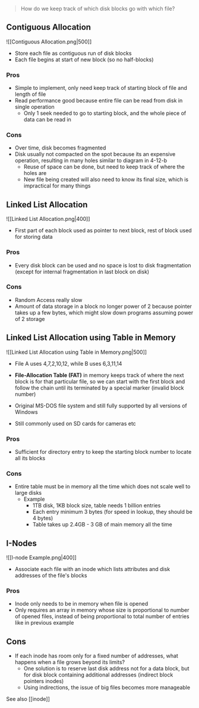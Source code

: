 >How do we keep track of which disk blocks go with which file?

## Contiguous Allocation
![[Contiguous Allocation.png|500]]
- Store each file as contiguous run of disk blocks
- Each file begins at start of new block (so no half-blocks)
### Pros
- Simple to implement, only need keep track of starting block of file and length of file
- Read performance good because entire file can be read from disk in single operation
	- Only 1 seek needed to go to starting block, and the whole piece of data can be read in

### Cons
- Over time, disk becomes fragmented
- Disk usually not compacted on the spot because its an expensive operation, resulting in many holes similar to diagram in 4-12-b
	- Reuse of space can be done, but need to keep track of where the holes are
	- New file being created will also need to know its final size, which is impractical for many things

## Linked List Allocation
![[Linked List Allocation.png|400]]
- First part of each block used as pointer to next block, rest of block used for storing data
### Pros
- Every disk block can be used and no space is lost to disk fragmentation (except for internal fragmentation in last block on disk)
### Cons
- Random Access really slow
- Amount of data storage in a block no longer power of 2 because pointer takes up a few bytes, which might slow down programs assuming power of 2 storage

## Linked List Allocation using Table in Memory
![[Linked List Allocation using Table in Memory.png|500]]
- File A uses 4,7,2,10,12, while B uses 6,3,11,14
- **File-Allocation Table (FAT)** in memory keeps track of where the next block is for that particular file, so we can start with the first block and follow the chain until its terminated by a special marker (invalid block number)

- Original MS-DOS file system and still fully supported by all versions of Windows
- Still commonly used on SD cards for cameras etc 
### Pros
- Sufficient for directory entry to keep the starting block number to locate all its blocks
### Cons
- Entire table must be in memory all the time which does not scale well to large disks
	- Example
		- 1TB disk, 1KB block size, table needs 1 billion entries
		- Each entry minimum 3 bytes (for speed in lookup, they should be 4 bytes)
		- Table takes up 2.4GB - 3 GB of main memory all the time

## I-Nodes
![[I-node Example.png|400]]
- Associate each file with an inode which lists attributes and disk addresses of the file's blocks
### Pros
- Inode only needs to be in memory when file is opened
- Only requires an array in memory whose size is proportional to number of opened files, instead of being proportional to total number of entries like in previous example
## Cons
- If each inode has room only for a fixed number of addresses, what happens when a file grows beyond its limits?
	- One solution is to reserve last disk address not for a data block, but for disk block containing additional addresses (indirect block pointers inodes)
	- Using indirections, the issue of big files becomes more manageable

See also [[inode]]